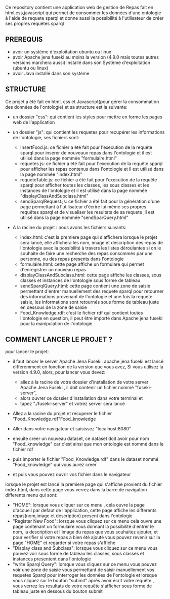 Ce repository contient une application web de gestion de Repas fait en html,css,javascript qui permet de consommer les données d'une ontologie à l'aide de requete sparql et donne aussi la possibilité à l'utilisateur de créer ses propres requêtes sparql

## PREREQUIS

- avoir un système d'exploitation ubuntu ou linux
- avoir Apache jena fuseki au moins la version (4.9.0 mais toutes autres versions marchera aussi) installé dans son Système d'exploitation (ubuntu ou linux)
- avoir Java installé dans son système

## STRUCTURE
Ce projet a été fait en html, css et Javascript(pour gérer la consommation des données de l'ontologie) et sa structure est la suivante:
 - un dossier "css": qui contient les styles pour mettre en forme les pages web de l'application
 - un dossier "js": qui contient les requetes pour recupérer les informations de l'ontologie, ses fichiers sont:
    - InsertFood.js: ce fichier a été fait pour l'execution de la requête sparql pour inserer de nouveaux repas dans l'ontologie et il est utilisé dans la page nommée "formulaire.html"
    - requetes.js: ce fichier a été fait pour l'execution de la requête sparql pour afficher les repas contenus dans l'ontologie et il est utilisé dans la page nommée "index.html"
    - requeteTable.js: ce fichier a été fait pour l'execution de la requête sparql pour afficher toutes les classes, les sous classes et les instances de l'ontologie et il est utilisé dans la page nommée "displayClassAndSubclass.html"
    - sendSparqlRequest.js: ce fichier a été fait pour  la génération d'une page permettant à l'utilisateur d'écrire lui même ses propres requêtes sparql et de visualiser les resultats de sa requete ,il est utilisé dans la page nommée "sendSparQuery.html"

 - A la racine du projet : nous avons les fichiers suivants: 

   - index.html: c'est la premiere page qui s'affichera lorsque le projet sera lancé, elle affichera les nom, image et description des repas de l'ontologie avec la possibilité à travers les listes déroulantes si on le souhaite de faire une recherche des repas consommés par une personne, ou des repas presents dans l'ontologie
   - formulaire.html: cette page affiche un formulare qui permet d'enregistrer un nouveau repas
   - displayClassAndSubclass.html: cette page affiche les classes, sous classes et instances de l'ontologie sous forme de tableau
   - sendSparqlQuery.html: cette page contient une zone de saisie permettant d'entrer manuellement des requete sparql pour retourner des informations provenant de l'ontologie et une fois la requete saisie,  les informations sont retournés sous forme de tableau juste en dessous de la zone de saisie
   - Food_Knowledge.rdf: c'est le fichier rdf qui contient toutes l'ontologie en question, il peut être importé dans Apache jena fuseki pour la manipulation de l'ontologie

## COMMENT LANCER LE PROJET ?
pour lancer le projet:
- il faut lancer le server Apache Jena Fuseki: apache jena fuseki est lancé differemment en fonction de la version que vous avez, Si vous utilisez la version 4.9.0, alors, pour lancer vous devez:
    - allez à la racine de votre dossier d'installation de votre server Apache Jena Fuseki , il doit contenir un fichier nommé "fuseki-server", 
    - alors ouvrer ce dossier d'installation dans votre terminal et 
    - tapez "./fuseki-server" et votrez server sera lancé

- Allez a la racine du projet et recuperer le fichier "Food_Knowledge.rdf"Food_knowledge
- Aller dans votre navigateur et saisissez "localhost:8080" 
- ensuite creer un nouveau dataset, ce dataset doit avoir pour nom "Food_knowledge" car c'est ainsi que mon ontologie est nommé dans le fichier rdf
- puis importer le fichier "Food_Knowledge.rdf" dans le dataset nommé "Food_knowledge" qui vous aurez creer
- et puis vous pouvez ouvrir vos fichier dans le navigateur

lorsque le projet est lancé la premiere page qui s'affiche provient du fichier index.html, dans cette page vous verrez dans la barre de navigation  differents menu qui sont:
   - "HOME": lorsque vous cliquer sur ce menu , cela ouvre la page d'accueil par defaut de l'application, cette page affiche les differents repas(nom,image et description) present dans l'ontologie
   - "Register New Food": lorsque vous cliquez sur ce menu cela ouvre une page contenant un formulaire vous donnant la possibilité d'entrer le nom, la description et l'image du repas que vous souhaitez ajouter, et pour verifier si votre repas a bien été ajouté vous pouvez revenir sur la page "HOME" et regarder si votre repas s'affiche
   - "Display class and Subclass": lorsque vous cliquez sur ce menu vous pouvez voir sous forme de tableau les classes, sous classes et instances presentent dans l'ontologie  
   - "write Sparql Query": lorsque vous cliquez sur ce menu vous pouvez voir une zone de saisie vous permettant de saisir manuellement vos requetes Sparql pour interroger les données de l'ontologie et lorsque vous cliquez sur le bouton "submit" après avoir écrit votre requête , vous verrez les resultats de votre requête s'afficher sous forme de tableau juste en dessous du bouton submit
